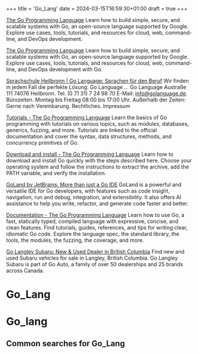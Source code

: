 +++
title = 'Go_Lang'
date = 2024-03-15T16:59:30+01:00
draft = true
+++

[The Go Programming Language](https://go.dev/)
Learn how to build simple, secure, and scalable systems with Go, an open-source language supported by Google. Explore use cases, tools, tutorials, and resources for cloud, web, command-line, and DevOps development.

[The Go Programming Language](https://go.dev/)
Learn how to build simple, secure, and scalable systems with Go, an open-source language supported by Google. Explore use cases, tools, tutorials, and resources for cloud, web, command-line, and DevOps development with Go.

[Sprachschule Heilbronn | Go Language: Sprachen für den Beruf](https://golanguage.de/)
Wir finden in jedem Fall die perfekte Lösung: Go Language ... Go Language Austraße 111 74076 Heilbronn. Tel. (0 71 31) 7 24 98 70 E-Mail: info@golanguage.de. Bürozeiten. Montag bis Freitag 08:00 bis 17:00 Uhr. Außerhalb der Zeiten: Gerne nach Vereinbarung. Rechtliches. Impressum

[Tutorials - The Go Programming Language](https://go.dev/doc/tutorial/)
Learn the basics of Go programming with tutorials on various topics, such as modules, databases, generics, fuzzing, and more. Tutorials are linked to the official documentation and cover the syntax, data structures, methods, and concurrency primitives of Go.

[Download and install - The Go Programming Language](https://go.dev/doc/install)
Learn how to download and install Go quickly with the steps described here. Choose your operating system and follow the instructions to extract the archive, add the PATH variable, and verify the installation.

[GoLand by JetBrains: More than just a Go IDE](https://www.jetbrains.com/go/)
GoLand is a powerful and versatile IDE for Go developers, with features such as code insight, navigation, run and debug, integration, and extensibility. It also offers AI assistance to help you write, refactor, and generate code faster and better.

[Documentation - The Go Programming Language](https://go.dev/doc/)
Learn how to use Go, a fast, statically typed, compiled language with expressive, concise, and clean features. Find tutorials, guides, references, and tips for writing clear, idiomatic Go code. Explore the language spec, the standard library, the tools, the modules, the fuzzing, the coverage, and more.

[Go Langley Subaru: New & Used Dealer in British Columbia](https://www.langleysubaru.com/)
Find new and used Subaru vehicles for sale in Langley, British Columbia. Go Langley Subaru is part of Go Auto, a family of over 50 dealerships and 25 brands across Canada.

Go_Lang
=======

# Go_lang

## Common searches for Go_Lang
